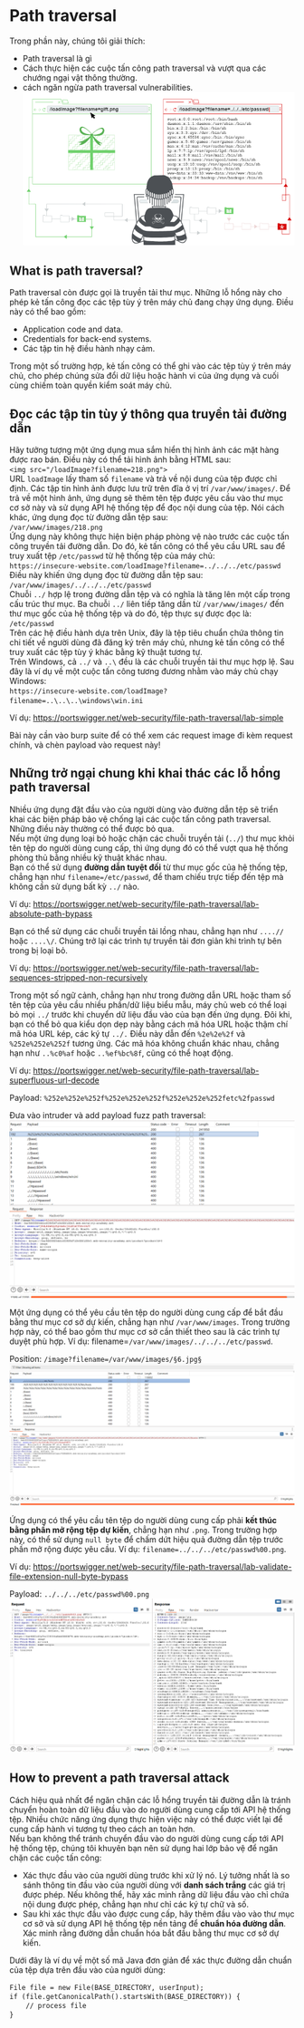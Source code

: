 # Path traversal
Trong phần này, chúng tôi giải thích:
- Path traversal là gì
- Cách thực hiện các cuộc tấn công path traversal và vượt qua các chướng ngại vật thông thường.
- cách ngăn ngừa path traversal vulnerabilities.
![alt text](image.png)

## What is path traversal?
Path traversal còn được gọi là truyền tải thư mục. Những lỗ hổng này cho phép kẻ tấn công đọc các tệp tùy ý trên máy chủ đang chạy ứng dụng. Điều này có thể bao gồm:
- Application code and data.
- Credentials for back-end systems.
- Các tập tin hệ điều hành nhạy cảm.

Trong một số trường hợp, kẻ tấn công có thể ghi vào các tệp tùy ý trên máy chủ, cho phép chúng sửa đổi dữ liệu hoặc hành vi của ứng dụng và cuối cùng chiếm toàn quyền kiểm soát máy chủ.

## Đọc các tập tin tùy ý thông qua truyền tải đường dẫn
Hãy tưởng tượng một ứng dụng mua sắm hiển thị hình ảnh các mặt hàng được rao bán. Điều này có thể tải hình ảnh bằng HTML sau:\
`<img src="/loadImage?filename=218.png">`\
URL `loadImage` lấy tham số `filename` và trả về nội dung của tệp được chỉ định. Các tập tin hình ảnh được lưu trữ trên đĩa ở vị trí `/var/www/images/`. Để trả về một hình ảnh, ứng dụng sẽ thêm tên tệp được yêu cầu vào thư mục cơ sở này và sử dụng API hệ thống tệp để đọc nội dung của tệp. Nói cách khác, ứng dụng đọc từ đường dẫn tệp sau:\
`/var/www/images/218.png`\
Ứng dụng này không thực hiện biện pháp phòng vệ nào trước các cuộc tấn công truyền tải đường dẫn. Do đó, kẻ tấn công có thể yêu cầu URL sau để truy xuất tệp `/etc/passwd` từ hệ thống tệp của máy chủ:\
`https://insecure-website.com/loadImage?filename=../../../etc/passwd`\
Điều này khiến ứng dụng đọc từ đường dẫn tệp sau:\
`/var/www/images/../../../etc/passwd`\
Chuỗi `../` hợp lệ trong đường dẫn tệp và có nghĩa là tăng lên một cấp trong cấu trúc thư mục. Ba chuỗi `../` liên tiếp tăng dần từ `/var/www/images/` đến thư mục gốc của hệ thống tệp và do đó, tệp thực sự được đọc là: `/etc/passwd`\
Trên các hệ điều hành dựa trên Unix, đây là tệp tiêu chuẩn chứa thông tin chi tiết về người dùng đã đăng ký trên máy chủ, nhưng kẻ tấn công có thể truy xuất các tệp tùy ý khác bằng kỹ thuật tương tự.\
Trên Windows, cả `../` và `..\` đều là các chuỗi truyền tải thư mục hợp lệ. Sau đây là ví dụ về một cuộc tấn công tương đương nhằm vào máy chủ chạy Windows:\
`https://insecure-website.com/loadImage?filename=..\..\..\windows\win.ini`

Ví dụ: https://portswigger.net/web-security/file-path-traversal/lab-simple

Bài này cần vào burp suite để có thể xem các request image đi kèm request chính, và chèn payload vào request này!

## Những trở ngại chung khi khai thác các lỗ hổng path traversal
Nhiều ứng dụng đặt đầu vào của người dùng vào đường dẫn tệp sẽ triển khai các biện pháp bảo vệ chống lại các cuộc tấn công path traversal. Những điều này thường có thể được bỏ qua.\
Nếu một ứng dụng loại bỏ hoặc chặn các chuỗi truyền tải (`../`) thư mục khỏi tên tệp do người dùng cung cấp, thì ứng dụng đó có thể vượt qua hệ thống phòng thủ bằng nhiều kỹ thuật khác nhau.\
Bạn có thể sử dụng **đường dẫn tuyệt đối** từ thư mục gốc của hệ thống tệp, chẳng hạn như `filename=/etc/passwd`, để tham chiếu trực tiếp đến tệp mà không cần sử dụng bất kỳ `../` nào.

Ví dụ: https://portswigger.net/web-security/file-path-traversal/lab-absolute-path-bypass

Bạn có thể sử dụng các chuỗi truyền tải lồng nhau, chẳng hạn như `....//` hoặc `....\/`. Chúng trở lại các trình tự truyền tải đơn giản khi trình tự bên trong bị loại bỏ.

Ví dụ: https://portswigger.net/web-security/file-path-traversal/lab-sequences-stripped-non-recursively

Trong một số ngữ cảnh, chẳng hạn như trong đường dẫn URL hoặc tham số tên tệp của yêu cầu nhiều phần/dữ liệu biểu mẫu, máy chủ web có thể loại bỏ mọi `../` trước khi chuyển dữ liệu đầu vào của bạn đến ứng dụng. Đôi khi, bạn có thể bỏ qua kiểu dọn dẹp này bằng cách mã hóa URL hoặc thậm chí mã hóa URL kép, các ký tự `../.` Điều này dẫn đến `%2e%2e%2f` và `%252e%252e%252f` tương ứng. Các mã hóa không chuẩn khác nhau, chẳng hạn như `..%c0%af` hoặc `..%ef%bc%8f`, cũng có thể hoạt động.

Ví dụ: https://portswigger.net/web-security/file-path-traversal/lab-superfluous-url-decode

Payload: `%252e%252e%252f%252e%252e%252f%252e%252e%252fetc%2fpasswd`

Đưa vào intruder và add payload fuzz path traversal: 
![alt text](image-1.png)

Một ứng dụng có thể yêu cầu tên tệp do người dùng cung cấp để bắt đầu bằng thư mục cơ sở dự kiến, chẳng hạn như `/var/www/images`. Trong trường hợp này, có thể bao gồm thư mục cơ sở cần thiết theo sau là các trình tự duyệt phù hợp. Ví dụ: filename=`/var/www/images/../../../etc/passwd`.

Position: `/image?filename=/var/www/images/§6.jpg§`
![alt text](image-2.png)

Ứng dụng có thể yêu cầu tên tệp do người dùng cung cấp phải **kết thúc bằng phần mở rộng tệp dự kiến**, chẳng hạn như `.png`. Trong trường hợp này, có thể sử dụng `null byte` để chấm dứt hiệu quả đường dẫn tệp trước phần mở rộng được yêu cầu. Ví dụ: `filename=../../../etc/passwd%00.png`.

Ví dụ: https://portswigger.net/web-security/file-path-traversal/lab-validate-file-extension-null-byte-bypass

Payload: `../../../etc/passwd%00.png`
![alt text](image-3.png)

## How to prevent a path traversal attack
Cách hiệu quả nhất để ngăn chặn các lỗ hổng truyền tải đường dẫn là tránh chuyển hoàn toàn dữ liệu đầu vào do người dùng cung cấp tới API hệ thống tệp. Nhiều chức năng ứng dụng thực hiện việc này có thể được viết lại để cung cấp hành vi tương tự theo cách an toàn hơn.\
Nếu bạn không thể tránh chuyển đầu vào do người dùng cung cấp tới API hệ thống tệp, chúng tôi khuyên bạn nên sử dụng hai lớp bảo vệ để ngăn chặn các cuộc tấn công:
- Xác thực đầu vào của người dùng trước khi xử lý nó. Lý tưởng nhất là so sánh thông tin đầu vào của người dùng với **danh sách trắng** các giá trị được phép. Nếu không thể, hãy xác minh rằng dữ liệu đầu vào chỉ chứa nội dung được phép, chẳng hạn như chỉ các ký tự chữ và số.
- Sau khi xác thực đầu vào được cung cấp, hãy thêm đầu vào vào thư mục cơ sở và sử dụng API hệ thống tệp nền tảng để **chuẩn hóa đường dẫn**. Xác minh rằng đường dẫn chuẩn hóa bắt đầu bằng thư mục cơ sở dự kiến.

Dưới đây là ví dụ về một số mã Java đơn giản để xác thực đường dẫn chuẩn của tệp dựa trên đầu vào của người dùng:
```
File file = new File(BASE_DIRECTORY, userInput);
if (file.getCanonicalPath().startsWith(BASE_DIRECTORY)) {
    // process file
}
```


